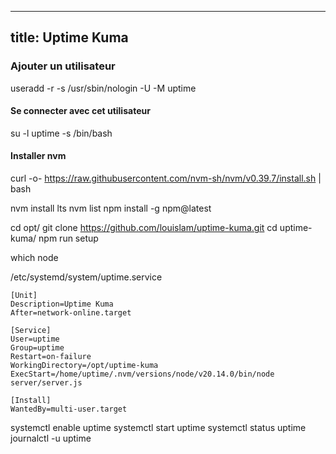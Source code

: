 
---
title: Uptime Kuma
---

### Ajouter un utilisateur

useradd -r -s /usr/sbin/nologin -U -M uptime

#### Se connecter avec cet utilisateur

su -l uptime -s /bin/bash

#### Installer nvm

curl -o- https://raw.githubusercontent.com/nvm-sh/nvm/v0.39.7/install.sh | bash

nvm install lts
nvm list
npm install -g npm@latest

cd opt/
git clone https://github.com/louislam/uptime-kuma.git
cd uptime-kuma/
npm run setup

which node

/etc/systemd/system/uptime.service

```
[Unit]
Description=Uptime Kuma
After=network-online.target

[Service]
User=uptime
Group=uptime
Restart=on-failure
WorkingDirectory=/opt/uptime-kuma
ExecStart=/home/uptime/.nvm/versions/node/v20.14.0/bin/node server/server.js

[Install]
WantedBy=multi-user.target
```

systemctl enable uptime
systemctl start uptime
systemctl status uptime
journalctl -u uptime
